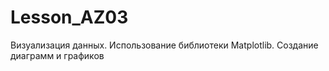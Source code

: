 # Lesson_AZ03
 Визуализация данных. Использование библиотеки Matplotlib. Создание диаграмм и графиков
